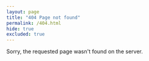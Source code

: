 ```yaml
---
layout: page
title: "404 Page not found"
permalink: /404.html
hide: true
excluded: true
---
```


Sorry, the requested page wasn't found on the server.
